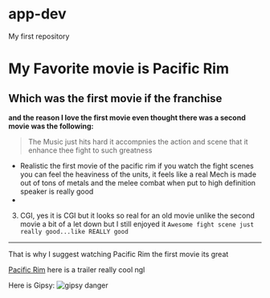 # app-dev
My first repository

# My Favorite movie is Pacific Rim 
## Which was the first movie if the franchise
**and the reason I love the first movie even thought there was a second movie was the following:**

> The Music just hits hard it accompnies the action and scene that it enhance thee fight to such greatness
> 
- Realistic the first movie of the pacific rim if you watch the fight scenes you can feel the heaviness of the units, it feels like a real Mech is made out of tons of metals and the melee combat when put to high definition speaker is really good
- 
3. CGI, yes it is CGI but it looks so real for an old movie unlike the second movie a bit of a let down but I still enjoyed it
`Awesome fight scene just really good...like REALLY good`
---
That is why I suggest watching Pacific Rim the first movie its great

[Pacific Rim](https://www.youtube.com/watch?v=5guMumPFBag)
here is a trailer really cool ngl

Here is Gipsy:
![gipsy danger](https://user-images.githubusercontent.com/102206478/213878232-9076acdf-7aaa-4043-9759-d5a0c4c0e70a.jpg)
